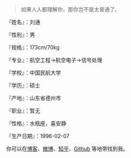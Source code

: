 > 如果人人都理解你，那你岂不是太普通了。

『姓名』：刘通

『性别』：男

『规格』：173cm/70kg

『专业』：航空工程->航空电子->信号处理

『学校』：中国民航大学

『学历』：硕士

『产地』：山东省德州市

『职业』：暂无

『性格』：水瓶座，喜安静

『生产日期』：1996-02-07

你可以在[博客](https://EthanTongLIU.me)、[微博](https://weibo.com/u/5553584432?is_all=1)、[知乎](https://www.zhihu.com/people/liu-tong-35-97/activities)、[Github](http://github.com/EthanTongLIU) 等地带找到我。